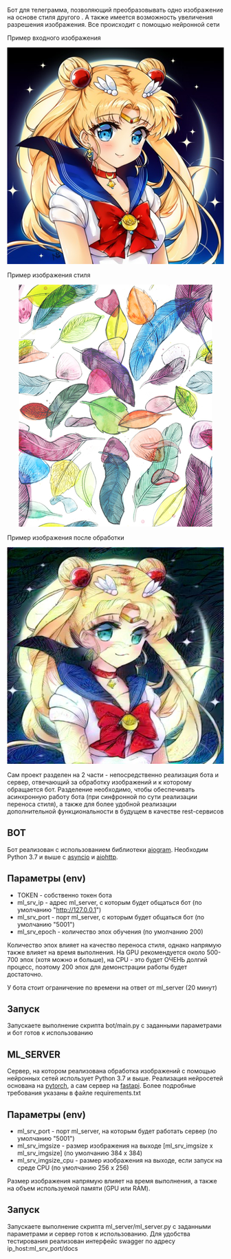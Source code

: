 Бот для телеграмма, позволяющий преобразовывать одно изображение на основе стиля другого .
А также имеется возможность увеличения разрешения изображения. Все происходит с помощью нейронной сети

Пример входного изображения
<p align="center">
<img src="https://github.com/romegor/ml_tg_bot/blob/main/img/in1.jpg">
</p>

Пример изображения стиля
<p align="center">
<img src="https://github.com/romegor/ml_tg_bot/blob/main/img/style.jpg">
</p>

Пример изображения после обработки
<p align="center">
<img src="https://github.com/romegor/ml_tg_bot/blob/main/img/out1.jpg">
</p>


Сам проект разделен на 2 части - непосредственно реализация бота и сервер, отвечающий за обработку изображений и к которому обращается бот. Разделение необходимо, чтобы обеспечивать асинхронную работу бота (при синфронной по сути реализации переноса стиля), а также для более удобной реализации дополнительной функциональности в будущем в качестве rest-сервисов

## BOT

Бот реализован с использованием библиотеки <a href="https://github.com/aiogram/aiogram"> aiogram</a>. 
Необходим Python 3.7 и выше с [asyncio](https://docs.python.org/3/library/asyncio.html) и [aiohttp](https://github.com/aio-libs/aiohttp).

## Параметры (env)
* TOKEN - собственно токен бота
* ml_srv_ip - адрес ml_server, с которым будет общаться бот (по умолчанию "http://127.0.0.1")
* ml_srv_port - порт ml_server, с которым будет общаться бот (по умолчанию "5001")
* ml_srv_epoch - количество эпох обучения (по умолчанию 200)

Количество эпох влияет на качество переноса стиля, однако напрямую также влияет на время выполнения.
На GPU рекомендуется около 500-700 эпох (хотя можно и больше), на CPU - это будет ОЧЕНЬ долгий процесс, поэтому 200 эпох для демонстрации работы будет достаточно.

У бота стоит ограничение по времени на ответ от ml_server (20 минут)

## Запуск

Запускаете выполнение скрипта bot/main.py с заданными параметрами и бот готов к использованию


## ML_SERVER

Сервер, на котором реализована обработка изображений с помощью нейронных сетей использует Python 3.7 и выше. Реализация нейросетей основана на [pytorch](https://github.com/pytorch/pytorch), а сам сервер на [fastapi](https://github.com/tiangolo/fastapi). Более подробные требования указаны в файле requirements.txt

## Параметры (env)
* ml_srv_port - порт ml_server, на которым будет работать сервер (по умолчанию "5001")
* ml_srv_imgsize - размер изображения на выходе [ml_srv_imgsize x ml_srv_imgsize] (по умолчанию 384 x 384)
* ml_srv_imgsize_cpu - размер изображения на выходе, если запуск на среде CPU (по умолчанию 256 x 256)

Размер изображения напрямую влияет на время выполнения, а также на объем используемой памяти (GPU или RAM).

## Запуск

Запускаете выполнение скрипта ml_server/ml_server.py с заданными параметрами и сервер готов к использованию.
Для удобства тестирования реализован интерфейс swagger по адресу ip_host:ml_srv_port/docs
